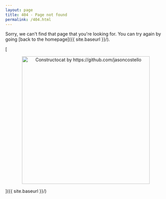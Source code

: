 ```yaml
---
layout: page
title: 404 - Page not found
permalink: /404.html
---
```


Sorry, we can't find that page that you're looking for. You can try again by going [back to the homepage]({{ site.baseurl }}/).

[<p align="center"><img src="{{ site.baseurl }}/images/404.jpg" alt="Constructocat by https://github.com/jasoncostello" style="width: 400px;"/></p>]({{ site.baseurl }}/)
